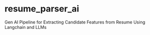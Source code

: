 # resume_parser_ai
Gen AI Pipeline for Extracting Candidate Features from Resume Using Langchain and LLMs 
